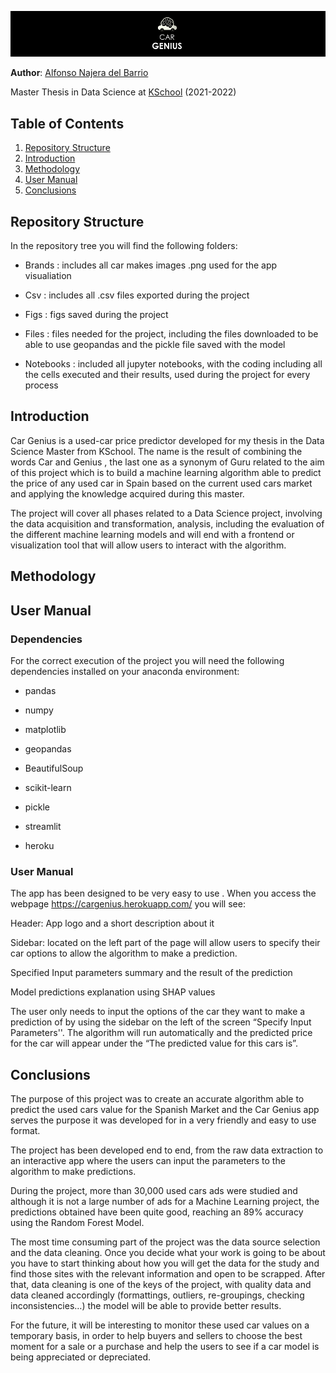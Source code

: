 ![CarGenius](CarGenius_header.png)

**Author**: [Alfonso Najera del Barrio](https://www.linkedin.com/in/alfonso-n%C3%A1jera-del-barrio-66b926124/)

Master Thesis in Data Science at [KSchool](https://kschool.com/) (2021-2022)

## Table of Contents

1. [Repository Structure](#Repository-structure)
2. [Introduction](#Introduction)
3. [Methodology](#Methodology)
4. [User Manual](#User-manual)
5. [Conclusions](#Conclusions)

<a name="Repository-structure"></a>
## Repository Structure

In the repository tree you will find the following folders:

* Brands : includes all car makes images .png used for the app visualiation

* Csv : includes all .csv files exported during the project

* Figs : figs saved during the project

* Files : files needed for the project, including the files downloaded to be able to use geopandas and the pickle file saved with the model

* Notebooks : included all jupyter notebooks, with the coding including all the cells executed and their results, used during the project for every process


<a name="Introduction"></a>
## Introduction
Car Genius is a used-car price predictor developed for my thesis in the Data Science Master from KSchool. The name is the result of combining the words Car and Genius , the last one as a synonym of Guru related to the aim of this project which is to build a machine learning  algorithm able to predict the price of any used car in Spain based on the current used cars market and applying the knowledge acquired during this master.

The project will cover all phases related to a Data Science project, involving the data acquisition and transformation, analysis, including the evaluation of the different machine learning models and will end with a frontend or visualization tool that will allow users to interact with the algorithm.

<a name="Methodology"></a>
## Methodology



<a name="User-manual"></a>
## User Manual

### Dependencies
For the correct execution of the project you will need the following dependencies installed on your anaconda environment:

- pandas 

- numpy

- matplotlib

- geopandas

- BeautifulSoup

- scikit-learn

- pickle

- streamlit

- heroku

### User Manual

The app has been designed to be very easy to use . When you access the webpage https://cargenius.herokuapp.com/ you will see:

Header: App logo and a short description about it

Sidebar: located on the left part of the page will allow users to specify their car options to allow the algorithm to make a prediction.

Specified Input parameters summary and the result of the prediction

Model predictions explanation using SHAP values

The user only needs to input the options of the car they want to make a prediction of by using the sidebar on the left of the screen “Specify Input Parameters''. The algorithm will run automatically and the predicted price for the car will appear under the “The predicted value for this cars is”.


<a name="Conclusions"></a>
## Conclusions

The purpose of this project was to create an accurate algorithm able to predict the used cars value for the Spanish Market and the Car Genius app serves the purpose it was developed for in a very friendly and easy to use format.

The project has been developed end to end, from the raw data extraction to an interactive app where the users can input the parameters to the algorithm to make predictions. 

During the project, more than 30,000 used cars ads were studied and although it is not a large number of ads for a Machine Learning project, the predictions obtained have been quite good, reaching an 89% accuracy using the Random Forest Model.



The most time consuming part of the project was the data source selection and the data cleaning. Once you decide what your work is going to be about you have to start thinking about how you will get the data for the study and find those sites with the relevant information and open to be scrapped. After that, data cleaning is one of the keys of the project, with quality data and data cleaned accordingly (formattings, outliers, re-groupings, checking inconsistencies…) the model will be able to provide better results.

For the future, it will be interesting to monitor these used car values on a temporary basis, in order to help buyers and sellers to choose the best moment for a sale or a purchase and help the users to see if a car model is being appreciated or depreciated.
